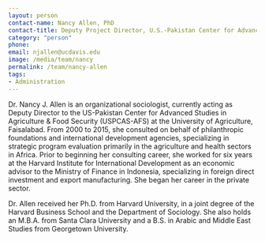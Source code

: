 ```yaml
---
layout: person
contact-name: Nancy Allen, PhD
contact-title: Deputy Project Director, U.S.-Pakistan Center for Advanced Studies in Agriculture and Food Security
category: "person"
phone:
email: njallen@ucdavis.edu
image: /media/team/nancy
permalink: /team/nancy-allen
tags:
- Administration
---
```


Dr. Nancy J. Allen is an organizational sociologist, currently acting as Deputy Director to the US-Pakistan Center for Advanced Studies in Agriculture & Food Security (USPCAS-AFS) at the University of Agriculture, Faisalabad.  From 2000 to 2015, she consulted on behalf of philanthropic foundations and international development agencies, specializing in strategic program evaluation primarily in the agriculture and health sectors in Africa. Prior to beginning her consulting career, she worked for six years at the Harvard Institute for International Development as an economic advisor to the Ministry of Finance in Indonesia, specializing in foreign direct investment and export manufacturing. She began her career in the private sector.

Dr. Allen received her Ph.D. from Harvard University, in a joint degree of the Harvard Business School and the Department of Sociology. She also holds an M.B.A. from Santa Clara University and a B.S. in Arabic and Middle East Studies from Georgetown University.
